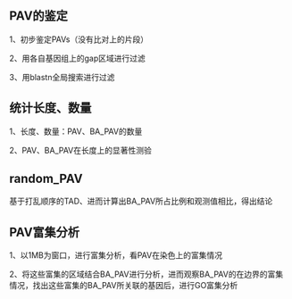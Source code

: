 ## PAV的鉴定

1、初步鉴定PAVs（没有比对上的片段）

2、用各自基因组上的gap区域进行过滤

3、用blastn全局搜索进行过滤

## 统计长度、数量

1、长度、数量：PAV、BA_PAV的数量

2、PAV、BA_PAV在长度上的显著性测验

## random_PAV

基于打乱顺序的TAD、进而计算出BA_PAV所占比例和观测值相比，得出结论

## PAV富集分析

1、以1MB为窗口，进行富集分析，看PAV在染色上的富集情况

2、将这些富集的区域结合BA_PAV进行分析，进而观察BA_PAV的在边界的富集情况，找出这些富集的BA_PAV所关联的基因后，进行GO富集分析